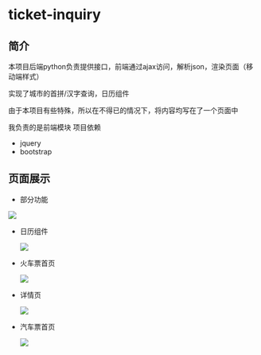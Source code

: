 # ticket-inquiry

## 简介

本项目后端python负责提供接口，前端通过ajax访问，解析json，渲染页面（移动端样式）

实现了城市的首拼/汉字查询，日历组件

由于本项目有些特殊，所以在不得已的情况下，将内容均写在了一个页面中

我负责的是前端模块
项目依赖

- jquery
- bootstrap



## 页面展示



- 部分功能


![](https://ws1.sinaimg.cn/large/006PpBLogy1fys1v485yrg30ag0jm7wh.jpg)


- 日历组件

  ![](http://ww1.sinaimg.cn/large/006PpBLoly1g4kfo5vpjpj309o0jdt9g.jpg)


- 火车票首页

  ![](https://ws1.sinaimg.cn/large/006PpBLogy1fys1dmxbucj30ai0mnmxl.jpg)


- 详情页

  ![](https://ws1.sinaimg.cn/large/006PpBLogy1fys1dni7etj30ai0mjt9n.jpg)



- 汽车票首页

  ![](http://ww1.sinaimg.cn/large/006PpBLoly1g4kfqjfmjkj308g0gvdgr.jpg)
